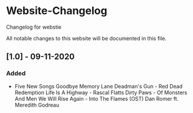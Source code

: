 # Website-Changelog
Changelog for webstie

All notable changes to this website will be documented in this file.

## [1.0] - 09-11-2020
### Added
- Five New Songs
Goodbye Memory Lane
Deadman's Gun - Red Dead Redemption
Life Is A Highway - Rascal Flatts
Dirty Paws - Of Monsters And Men
We Will Rise Again - Into The Flames (OST) Dan Romer ft. Meredith Godreau
